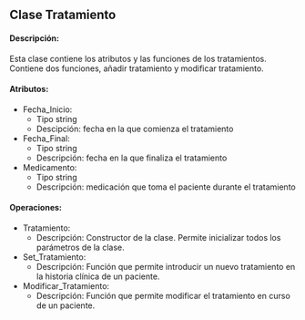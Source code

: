 ## Clase Tratamiento
#### Descripción:
Esta clase contiene los atributos y las funciones de los tratamientos. Contiene dos funciones, añadir tratamiento y modificar tratamiento.

#### Atributos:
* Fecha_Inicio:
    * Tipo string
    * Descipción: fecha en la que comienza el tratamiento
* Fecha_Final:
    * Tipo string
    * Descripción: fecha en la que finaliza el tratamiento
* Medicamento:
    * Tipo string
    * Descripción: medicación que toma el paciente durante el tratamiento

#### Operaciones:
* Tratamiento:
    * Descripción: Constructor de la clase. Permite inicializar todos los parámetros de la clase.
* Set_Tratamiento:
    * Descripción: Función que permite introducir un nuevo tratamiento en la historia clínica de un paciente.
* Modificar_Tratamiento:
    * Descripción: Función que permite modificar el tratamiento en curso de un paciente.
